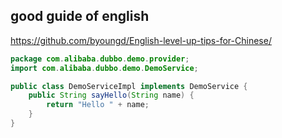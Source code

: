 
## good guide of english
https://github.com/byoungd/English-level-up-tips-for-Chinese/


```java
package com.alibaba.dubbo.demo.provider;
import com.alibaba.dubbo.demo.DemoService;

public class DemoServiceImpl implements DemoService {
    public String sayHello(String name) {
        return "Hello " + name;
    }
}
```
